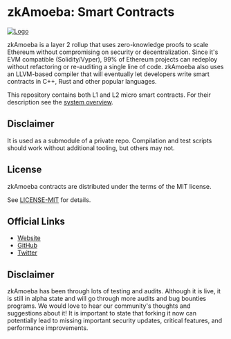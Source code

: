 # zkAmoeba: Smart Contracts

[![Logo](Logo.svg)](https://www.zkamoeba.com/)

zkAmoeba is a layer 2 rollup that uses zero-knowledge proofs to scale Ethereum without compromising on security or
decentralization. Since it's EVM compatible (Solidity/Vyper), 99% of Ethereum projects can redeploy without refactoring
or re-auditing a single line of code. zkAmoeba also uses an LLVM-based compiler that will eventually let developers
write smart contracts in C++, Rust and other popular languages.

This repository contains both L1 and L2 micro smart contracts. For their description see the
[system overview](docs/Overview.md).

## Disclaimer

It is used as a submodule of a private repo. Compilation and test scripts should work without additional tooling, but
others may not.

## License

zkAmoeba contracts are distributed under the terms of the MIT license.

See [LICENSE-MIT](LICENSE-MIT) for details.

## Official Links

- [Website](https://www.zkamoeba.com/)
- [GitHub](https://github.com/tidalchain)
- [Twitter](https://twitter.com/zkamoeba)

## Disclaimer

zkAmoeba has been through lots of testing and audits. Although it is live, it is still in alpha state and will go
through more audits and bug bounties programs. We would love to hear our community's thoughts and suggestions about it!
It is important to state that forking it now can potentially lead to missing important security updates, critical
features, and performance improvements.
